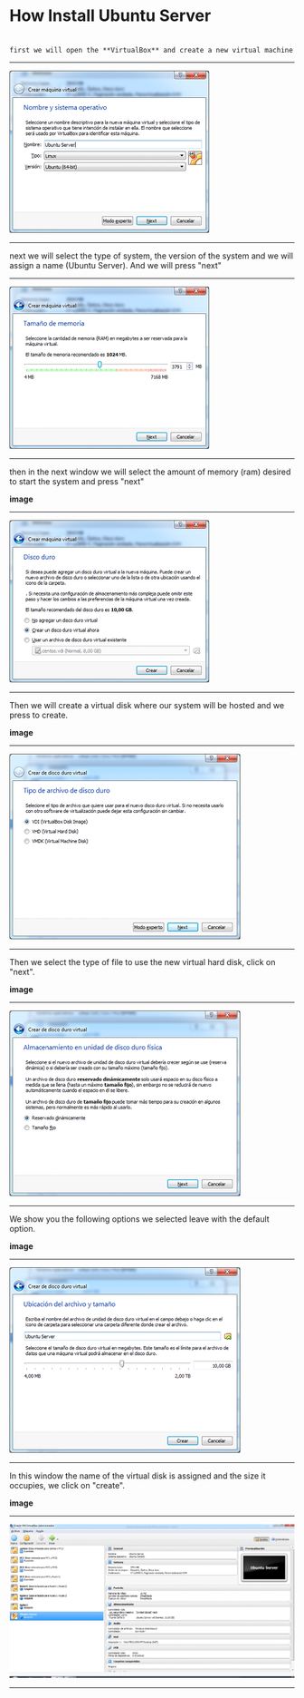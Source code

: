 How Install Ubuntu Server
===================

```

first we will open the **VirtualBox** and create a new virtual machine 

```


-------------

<img src="https://github.com/mt-imperial/UbuntuServer/blob/master/Imagenes/1.png">

-------------


next we will select the type of system, the version of the system and we will assign a name (Ubuntu Server). And we will press "next"


-------------

<img src="https://github.com/mt-imperial/UbuntuServer/blob/master/Imagenes/2.png">

-------------

<i class="icon-pencil"></i> then in the next window we will select the amount of memory (ram) desired to start the system and press "next"

<i class="icon-camera"></i> **image** 

-------------

<img src="https://github.com/mt-imperial/UbuntuServer/blob/master/Imagenes/3.png">

-------------

<i class="icon-pencil"></i> Then we will create a virtual disk where our system will be hosted and we press to create.

<i class="icon-camera"></i> **image** 

-------------

<img src="https://github.com/mt-imperial/UbuntuServer/blob/master/Imagenes/4.png">

-------------

<i class="icon-pencil"></i> Then we select the type of file to use the new virtual hard disk, click on "next".

<i class="icon-camera"></i> **image** 

-------------

<img src="https://github.com/mt-imperial/UbuntuServer/blob/master/Imagenes/5.png">

-------------


<i class="icon-pencil"></i> We show you the following options we selected leave with the default option.

<i class="icon-camera"></i> **image** 

-------------

<img src="https://github.com/mt-imperial/UbuntuServer/blob/master/Imagenes/6.png">

-------------

<i class="icon-pencil"></i>In this window the name of the virtual disk is assigned and the size it occupies, we click on "create".

<i class="icon-camera"></i> **image** 

-------------

<img src="https://github.com/mt-imperial/UbuntuServer/blob/master/Imagenes/7.png">

-------------
